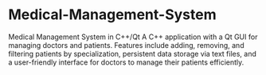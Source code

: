 # Medical-Management-System
Medical Management System in C++/Qt  A C++ application with a Qt GUI for managing doctors and patients. Features include adding, removing, and filtering patients by specialization, persistent data storage via text files, and a user-friendly interface for doctors to manage their patients efficiently.
